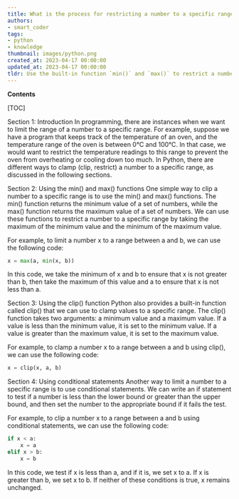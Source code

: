 ```yaml
---
title: What is the process for restricting a number to a specific range by clamping or clipping it?
authors:
- smart_coder
tags:
- python
- knowledge
thumbnail: images/python.png
created_at: 2023-04-17 00:00:00
updated_at: 2023-04-17 00:00:00
tldr: Use the built-in function `min()` and `max()` to restrict a number to a specified range in Python.
---
```


**Contents**

[TOC]

Section 1: Introduction
In programming, there are instances when we want to limit the range of a number to a specific range. For example, suppose we have a program that keeps track of the temperature of an oven, and the temperature range of the oven is between 0°C and 100°C. In that case, we would want to restrict the temperature readings to this range to prevent the oven from overheating or cooling down too much. In Python, there are different ways to clamp (clip, restrict) a number to a specific range, as discussed in the following sections.

Section 2: Using the min() and max() functions
One simple way to clip a number to a specific range is to use the min() and max() functions. The min() function returns the minimum value of a set of numbers, while the max() function returns the maximum value of a set of numbers. We can use these functions to restrict a number to a specific range by taking the maximum of the minimum value and the minimum of the maximum value.

For example, to limit a number x to a range between a and b, we can use the following code:

```python
x = max(a, min(x, b))
```

In this code, we take the minimum of x and b to ensure that x is not greater than b, then take the maximum of this value and a to ensure that x is not less than a.

Section 3: Using the clip() function
Python also provides a built-in function called clip() that we can use to clamp values to a specific range. The clip() function takes two arguments: a minimum value and a maximum value. If a value is less than the minimum value, it is set to the minimum value. If a value is greater than the maximum value, it is set to the maximum value.

For example, to clamp a number x to a range between a and b using clip(), we can use the following code:

```python
x = clip(x, a, b)
```

Section 4: Using conditional statements
Another way to limit a number to a specific range is to use conditional statements. We can write an if statement to test if a number is less than the lower bound or greater than the upper bound, and then set the number to the appropriate bound if it fails the test.

For example, to clip a number x to a range between a and b using conditional statements, we can use the following code:

```python
if x < a:
    x = a
elif x > b:
    x = b
``` 

In this code, we test if x is less than a, and if it is, we set x to a. If x is greater than b, we set x to b. If neither of these conditions is true, x remains unchanged.
